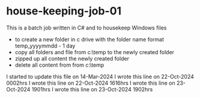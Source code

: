 # house-keeping-job-01

This is a batch job written in C# and to housekeep Windows files
- to create a new folder in c drive with the folder name format temp_yyyymmdd - 1 day
- copy all folders and file from c:\temp to the newly created folder
- zipped up all content the newly created folder 
- delete all content from from c:\temp


I started to update this file on 14-Mar-2024
I wrote this line on 22-Oct-2024 0002hrs
I wrote this line on 22-Oct-2024 1616hrs
I wrote this line on 23-Oct-2024 1901hrs
I wrote this line on 23-Oct-2024 1902hrs
